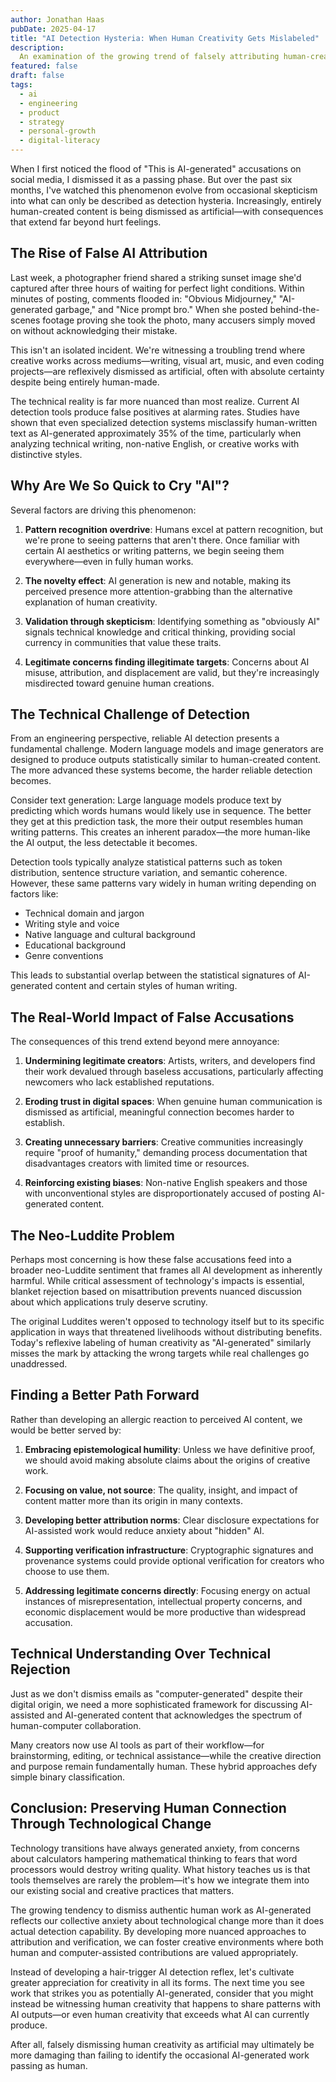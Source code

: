 ```yaml
---
author: Jonathan Haas
pubDate: 2025-04-17
title: "AI Detection Hysteria: When Human Creativity Gets Mislabeled"
description: 
  An examination of the growing trend of falsely attributing human-created content to AI generation, and why this luddite perspective is problematic for creative communities and technological progress
featured: false
draft: false
tags:
  - ai
  - engineering
  - product
  - strategy
  - personal-growth
  - digital-literacy
---
```


When I first noticed the flood of "This is AI-generated" accusations on social media, I dismissed it as a passing phase. But over the past six months, I've watched this phenomenon evolve from occasional skepticism into what can only be described as detection hysteria. Increasingly, entirely human-created content is being dismissed as artificial—with consequences that extend far beyond hurt feelings.

## The Rise of False AI Attribution

Last week, a photographer friend shared a striking sunset image she'd captured after three hours of waiting for perfect light conditions. Within minutes of posting, comments flooded in: "Obvious Midjourney," "AI-generated garbage," and "Nice prompt bro." When she posted behind-the-scenes footage proving she took the photo, many accusers simply moved on without acknowledging their mistake.

This isn't an isolated incident. We're witnessing a troubling trend where creative works across mediums—writing, visual art, music, and even coding projects—are reflexively dismissed as artificial, often with absolute certainty despite being entirely human-made.

The technical reality is far more nuanced than most realize. Current AI detection tools produce false positives at alarming rates. Studies have shown that even specialized detection systems misclassify human-written text as AI-generated approximately 35% of the time, particularly when analyzing technical writing, non-native English, or creative works with distinctive styles.

## Why Are We So Quick to Cry "AI"?

Several factors are driving this phenomenon:

1. **Pattern recognition overdrive**: Humans excel at pattern recognition, but we're prone to seeing patterns that aren't there. Once familiar with certain AI aesthetics or writing patterns, we begin seeing them everywhere—even in fully human works.

2. **The novelty effect**: AI generation is new and notable, making its perceived presence more attention-grabbing than the alternative explanation of human creativity.

3. **Validation through skepticism**: Identifying something as "obviously AI" signals technical knowledge and critical thinking, providing social currency in communities that value these traits.

4. **Legitimate concerns finding illegitimate targets**: Concerns about AI misuse, attribution, and displacement are valid, but they're increasingly misdirected toward genuine human creations.

## The Technical Challenge of Detection

From an engineering perspective, reliable AI detection presents a fundamental challenge. Modern language models and image generators are designed to produce outputs statistically similar to human-created content. The more advanced these systems become, the harder reliable detection becomes.

Consider text generation: Large language models produce text by predicting which words humans would likely use in sequence. The better they get at this prediction task, the more their output resembles human writing patterns. This creates an inherent paradox—the more human-like the AI output, the less detectable it becomes.

Detection tools typically analyze statistical patterns such as token distribution, sentence structure variation, and semantic coherence. However, these same patterns vary widely in human writing depending on factors like:

- Technical domain and jargon
- Writing style and voice
- Native language and cultural background
- Educational background
- Genre conventions

This leads to substantial overlap between the statistical signatures of AI-generated content and certain styles of human writing.

## The Real-World Impact of False Accusations

The consequences of this trend extend beyond mere annoyance:

1. **Undermining legitimate creators**: Artists, writers, and developers find their work devalued through baseless accusations, particularly affecting newcomers who lack established reputations.

2. **Eroding trust in digital spaces**: When genuine human communication is dismissed as artificial, meaningful connection becomes harder to establish.

3. **Creating unnecessary barriers**: Creative communities increasingly require "proof of humanity," demanding process documentation that disadvantages creators with limited time or resources.

4. **Reinforcing existing biases**: Non-native English speakers and those with unconventional styles are disproportionately accused of posting AI-generated content.

## The Neo-Luddite Problem

Perhaps most concerning is how these false accusations feed into a broader neo-Luddite sentiment that frames all AI development as inherently harmful. While critical assessment of technology's impacts is essential, blanket rejection based on misattribution prevents nuanced discussion about which applications truly deserve scrutiny.

The original Luddites weren't opposed to technology itself but to its specific application in ways that threatened livelihoods without distributing benefits. Today's reflexive labeling of human creativity as "AI-generated" similarly misses the mark by attacking the wrong targets while real challenges go unaddressed.

## Finding a Better Path Forward

Rather than developing an allergic reaction to perceived AI content, we would be better served by:

1. **Embracing epistemological humility**: Unless we have definitive proof, we should avoid making absolute claims about the origins of creative work.

2. **Focusing on value, not source**: The quality, insight, and impact of content matter more than its origin in many contexts.

3. **Developing better attribution norms**: Clear disclosure expectations for AI-assisted work would reduce anxiety about "hidden" AI.

4. **Supporting verification infrastructure**: Cryptographic signatures and provenance systems could provide optional verification for creators who choose to use them.

5. **Addressing legitimate concerns directly**: Focusing energy on actual instances of misrepresentation, intellectual property concerns, and economic displacement would be more productive than widespread accusation.

## Technical Understanding Over Technical Rejection

Just as we don't dismiss emails as "computer-generated" despite their digital origin, we need a more sophisticated framework for discussing AI-assisted and AI-generated content that acknowledges the spectrum of human-computer collaboration.

Many creators now use AI tools as part of their workflow—for brainstorming, editing, or technical assistance—while the creative direction and purpose remain fundamentally human. These hybrid approaches defy simple binary classification.

## Conclusion: Preserving Human Connection Through Technological Change

Technology transitions have always generated anxiety, from concerns about calculators hampering mathematical thinking to fears that word processors would destroy writing quality. What history teaches us is that tools themselves are rarely the problem—it's how we integrate them into our existing social and creative practices that matters.

The growing tendency to dismiss authentic human work as AI-generated reflects our collective anxiety about technological change more than it does actual detection capability. By developing more nuanced approaches to attribution and verification, we can foster creative environments where both human and computer-assisted contributions are valued appropriately.

Instead of developing a hair-trigger AI detection reflex, let's cultivate greater appreciation for creativity in all its forms. The next time you see work that strikes you as potentially AI-generated, consider that you might instead be witnessing human creativity that happens to share patterns with AI outputs—or even human creativity that exceeds what AI can currently produce.

After all, falsely dismissing human creativity as artificial may ultimately be more damaging than failing to identify the occasional AI-generated work passing as human.
